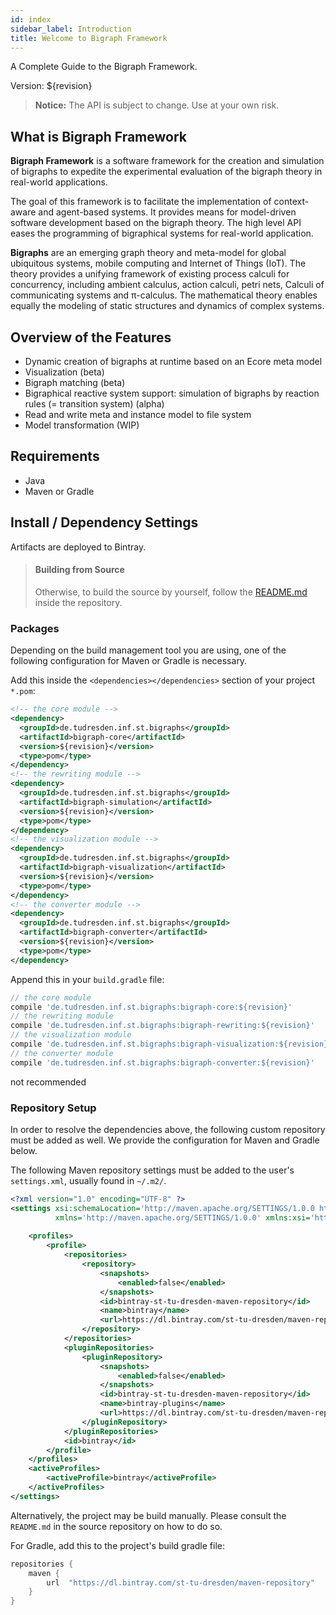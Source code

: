 ```yaml
---
id: index
sidebar_label: Introduction
title: Welcome to Bigraph Framework
---
```


<!--# Welcome to Bigraph Framework-->

A Complete Guide to the Bigraph Framework.

Version: ${revision}

> **Notice:** The API is subject to change. Use at your own risk.

## What is Bigraph Framework

**Bigraph Framework** is a software framework for the creation and simulation of bigraphs
to expedite the experimental evaluation of the bigraph theory in real-world applications.

The goal of this framework is to facilitate the implementation of context-aware and agent-based systems.
It provides means for model-driven software development based on the bigraph theory.
The high level API eases the programming of bigraphical systems for real-world application.

**Bigraphs** are an emerging graph theory and meta-model for global ubiquitous systems,
mobile computing and Internet of Things (IoT).
The theory provides a unifying framework of existing process calculi for concurrency,
including ambient calculus, action calculi, petri nets, Calculi of communicating
systems and π-calculus.
The mathematical theory enables equally the modeling of static structures
and dynamics of complex systems.

## Overview of the Features

- Dynamic creation of bigraphs at runtime based on an Ecore meta model
- Visualization (beta)
- Bigraph matching (beta)
- Bigraphical reactive system support: simulation of bigraphs by reaction rules (= transition system) (alpha)
- Read and write meta and instance model to file system
- Model transformation (WIP)

## Requirements

- Java
- Maven or Gradle

## Install / Dependency Settings

Artifacts are deployed to Bintray.

> #### Building from Source
> Otherwise, to build the source by yourself, follow the
> [README.md](https://git-st.inf.tu-dresden.de/bigraphs/bigraph-framework/blob/master/README.md)
> inside the repository.

### Packages

Depending on the build management tool you are using, one of the following
configuration for Maven or Gradle is necessary.


<!--DOCUSAURUS_CODE_TABS-->
<!--Maven-->
Add this inside the `<dependencies></dependencies>` section of your project `*.pom`:
```xml
<!-- the core module -->
<dependency>
  <groupId>de.tudresden.inf.st.bigraphs</groupId>
  <artifactId>bigraph-core</artifactId>
  <version>${revision}</version>
  <type>pom</type>
</dependency>
<!-- the rewriting module -->
<dependency>
  <groupId>de.tudresden.inf.st.bigraphs</groupId>
  <artifactId>bigraph-simulation</artifactId>
  <version>${revision}</version>
  <type>pom</type>
</dependency>
<!-- the visualization module -->
<dependency>
  <groupId>de.tudresden.inf.st.bigraphs</groupId>
  <artifactId>bigraph-visualization</artifactId>
  <version>${revision}</version>
  <type>pom</type>
</dependency>
<!-- the converter module -->
<dependency>
  <groupId>de.tudresden.inf.st.bigraphs</groupId>
  <artifactId>bigraph-converter</artifactId>
  <version>${revision}</version>
  <type>pom</type>
</dependency>
```

<!--Gradle-->

Append this in your `build.gradle` file:

```gradle
// the core module
compile 'de.tudresden.inf.st.bigraphs:bigraph-core:${revision}'
// the rewriting module
compile 'de.tudresden.inf.st.bigraphs:bigraph-rewriting:${revision}'
// the visualization module 
compile 'de.tudresden.inf.st.bigraphs:bigraph-visualization:${revision}'
// the converter module 
compile 'de.tudresden.inf.st.bigraphs:bigraph-converter:${revision}'
```

<!--Manually by Classpath-->

not recommended

<!--END_DOCUSAURUS_CODE_TABS-->

### Repository Setup

In order to resolve the dependencies above, the following custom repository
must be added as well. We provide the configuration for Maven and Gradle below.

<!--DOCUSAURUS_CODE_TABS-->

<!--Maven-->

The following Maven repository settings must be added to the user's `settings.xml`, usually found
in `~/.m2/`.

```xml
<?xml version="1.0" encoding="UTF-8" ?>
<settings xsi:schemaLocation='http://maven.apache.org/SETTINGS/1.0.0 http://maven.apache.org/xsd/settings-1.0.0.xsd'
          xmlns='http://maven.apache.org/SETTINGS/1.0.0' xmlns:xsi='http://www.w3.org/2001/XMLSchema-instance'>
    
    <profiles>
        <profile>
            <repositories>
                <repository>
                    <snapshots>
                        <enabled>false</enabled>
                    </snapshots>
                    <id>bintray-st-tu-dresden-maven-repository</id>
                    <name>bintray</name>
                    <url>https://dl.bintray.com/st-tu-dresden/maven-repository</url>
                </repository>
            </repositories>
            <pluginRepositories>
                <pluginRepository>
                    <snapshots>
                        <enabled>false</enabled>
                    </snapshots>
                    <id>bintray-st-tu-dresden-maven-repository</id>
                    <name>bintray-plugins</name>
                    <url>https://dl.bintray.com/st-tu-dresden/maven-repository</url>
                </pluginRepository>
            </pluginRepositories>
            <id>bintray</id>
        </profile>
    </profiles>
    <activeProfiles>
        <activeProfile>bintray</activeProfile>
    </activeProfiles>
</settings>
```
Alternatively, the project may be build manually. Please consult the `README.md` in the
source repository on how to do so.

<!--Gradle-->

For Gradle, add this to the project's build gradle file:

```gradle
repositories {
    maven {
        url  "https://dl.bintray.com/st-tu-dresden/maven-repository" 
    }
}
```

<!--END_DOCUSAURUS_CODE_TABS-->

<!--## Changelogs-->

<!--- Version: [v0.6-SNAPSHOT](changelogs/changelog_v0.6-SNAPSHOT.txt)-->